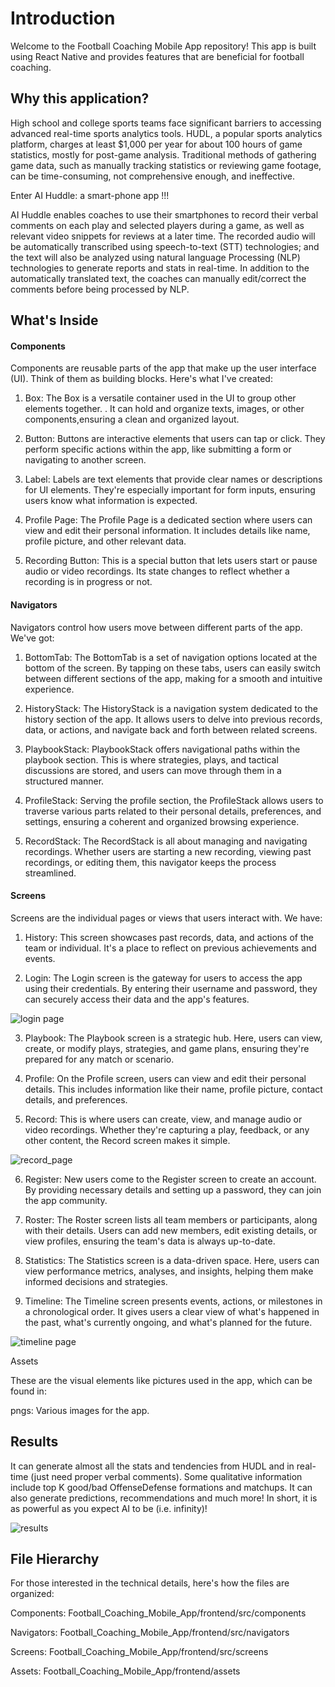 # Introduction

Welcome to the Football Coaching Mobile App repository! This app is built using React Native and provides features that are beneficial for football coaching.

## Why this application?

High school and college sports teams face significant barriers to accessing advanced real-time sports analytics tools. HUDL, a popular sports analytics platform, charges at least $1,000 per year for about 100 hours of game statistics, mostly for post-game analysis.
Traditional methods of gathering game data, such as manually tracking statistics or reviewing game footage, can be time-consuming, not comprehensive enough, and ineffective.

Enter AI Huddle: a smart-phone app !!! 

AI Huddle enables coaches to use their smartphones to record their verbal comments on each play and selected players during a game, as well as relevant video snippets for reviews at a later time. The recorded audio will be automatically transcribed using speech-to-text (STT) technologies; and the text will also be analyzed using natural language Processing (NLP) technologies to generate reports and stats in real-time. In addition to the automatically translated text, the coaches can manually edit/correct the comments before being processed by NLP.


## What's Inside

#### Components

Components are reusable parts of the app that make up the user interface (UI). Think of them as building blocks. Here's what I've created:

1. Box: The Box is a versatile container used in the UI to group other elements together. . It can hold and organize texts, images, or other components,ensuring a clean and organized layout.

2. Button: Buttons are interactive elements that users can tap or click. They perform specific actions within the app, like submitting a form or navigating to another screen.

3. Label: Labels are text elements that provide clear names or descriptions for UI elements. They're especially important for form inputs, ensuring users know what information is expected.

4. Profile Page: The Profile Page is a dedicated section where users can view and edit their personal information. It includes details like name, profile picture, and other relevant data.

5. Recording Button: This is a special button that lets users start or pause audio or video recordings. Its state changes to reflect whether a recording is in progress or not.

#### Navigators

Navigators control how users move between different parts of the app. We've got:

1. BottomTab: The BottomTab is a set of navigation options located at the bottom of the screen. By tapping on these tabs, users can easily switch between different sections of the app, making for a smooth and intuitive experience.

2. HistoryStack: The HistoryStack is a navigation system dedicated to the history section of the app. It allows users to delve into previous records, data, or actions, and navigate back and forth between related screens.

3. PlaybookStack: PlaybookStack offers navigational paths within the playbook section. This is where strategies, plays, and tactical discussions are stored, and users can move through them in a structured manner.

4. ProfileStack: Serving the profile section, the ProfileStack allows users to traverse various parts related to their personal details, preferences, and settings, ensuring a coherent and organized browsing experience.

5. RecordStack: The RecordStack is all about managing and navigating recordings. Whether users are starting a new recording, viewing past recordings, or editing them, this navigator keeps the process streamlined.

#### Screens

Screens are the individual pages or views that users interact with. We have:

1. History: This screen showcases past records, data, and actions of the team or individual. It's a place to reflect on previous achievements and events.

2. Login: The Login screen is the gateway for users to access the app using their credentials. By entering their username and password, they can securely access their data and the app's features.

![login page](https://github.com/shaunthom/Football_Analytics_Mobile_App/assets/134566032/1467c975-0484-4284-932a-7364cce5dce2)



3. Playbook: The Playbook screen is a strategic hub. Here, users can view, create, or modify plays, strategies, and game plans, ensuring they're prepared for any match or scenario.

4. Profile: On the Profile screen, users can view and edit their personal details. This includes information like their name, profile picture, contact details, and preferences.

5. Record: This is where users can create, view, and manage audio or video recordings. Whether they're capturing a play, feedback, or any other content, the Record screen makes it simple.

![record_page](https://github.com/shaunthom/Football_Analytics_Mobile_App/assets/134566032/620ca971-61ce-4530-8c55-0b7a74b22b5f)


6. Register: New users come to the Register screen to create an account. By providing necessary details and setting up a password, they can join the app community.

7. Roster: The Roster screen lists all team members or participants, along with their details. Users can add new members, edit existing details, or view profiles, ensuring the team's data is always up-to-date.

8. Statistics: The Statistics screen is a data-driven space. Here, users can view performance metrics, analyses, and insights, helping them make informed decisions and strategies.

9. Timeline: The Timeline screen presents events, actions, or milestones in a chronological order. It gives users a clear view of what's happened in the past, what's currently ongoing, and what's planned for the future.

![timeline page](https://github.com/shaunthom/Football_Analytics_Mobile_App/assets/134566032/9634eee5-25c5-4274-b49b-490b09a8cbc8)



Assets

These are the visual elements like pictures used in the app, which can be found in:

pngs: Various images for the app.

## Results

It can generate almost all the stats and tendencies  from HUDL and in real-time (just need proper verbal comments). Some qualitative information include top K good/bad OffenseDefense formations and matchups. It can also generate predictions, recommendations and much more! In short, it is as powerful as you expect AI to be (i.e. infinity)!

![results](https://github.com/shaunthom/Football_Analytics_Mobile_App/assets/134566032/8b1f1c23-86ac-43fc-b81b-6bce2f862e6a)


## File Hierarchy

For those interested in the technical details, here's how the files are organized:


Components: Football_Coaching_Mobile_App/frontend/src/components

Navigators: Football_Coaching_Mobile_App/frontend/src/navigators

Screens: Football_Coaching_Mobile_App/frontend/src/screens

Assets: Football_Coaching_Mobile_App/frontend/assets

